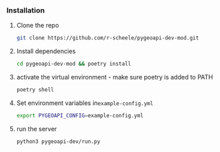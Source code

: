 
### Installation

1. Clone the repo
   ```sh
   git clone https://github.com/r-scheele/pygeoapi-dev-mod.git
   ```
2. Install dependencies
   ```sh
   cd pygeoapi-dev-mod && poetry install
   ```
3. activate the virtual environment - make sure poetry is added to PATH
   ```sh
   poetry shell
   ```
4. Set environment variables in`example-config.yml`
   ```sh
   export PYGEOAPI_CONFIG=example-config.yml
   ```

5. run the server
   ```sh
   python3 pygeoapi-dev/run.py
   ```

